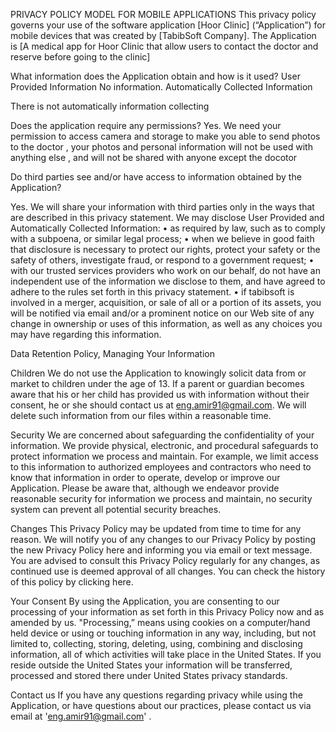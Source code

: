 PRIVACY POLICY MODEL FOR MOBILE APPLICATIONS
This privacy policy governs your use of the software application [Hoor Clinic] (“Application”) for mobile devices that was created by [TabibSoft Company]. The Application is [A medical app for Hoor Clinic that allow users to contact the doctor and reserve before going to the clinic]
 
What information does the Application obtain and how is it used?
User Provided Information
No information.
Automatically Collected Information
 
There is not automatically information collecting
 
Does the application require any permissions?
Yes. We need your permission to access camera and storage to make you able to send photos to the doctor , your photos and personal information will not be used with anything else , and will not be shared with anyone except the docotor

Do third parties see and/or have access to information obtained by the Application?

Yes. We will share your information with third parties only in the ways that are described in this privacy statement.
We may disclose User Provided and Automatically Collected Information:
          •    as required by law, such as to comply with a subpoena, or similar legal process;
          •    when we believe in good faith that disclosure is necessary to protect our rights, protect your safety or the safety of others, investigate fraud, or respond to a government request;
          •    with our trusted services providers who work on our behalf, do not have an independent use of the information we disclose to them, and have agreed to adhere to the rules set forth in this privacy statement.
          •    if tabibsoft is involved in a merger, acquisition, or sale of all or a portion of its assets, you will be notified via email and/or a prominent notice on our Web site of any change in ownership or uses of this information, as well as any choices you may have regarding this information.
 
 
Data Retention Policy, Managing Your Information

 
Children
We do not use the Application to knowingly solicit data from or market to children under the age of 13. If a parent or guardian becomes aware that his or her child has provided us with information without their consent, he or she should contact us at eng.amir91@gmail.com. We will delete such information from our files within a reasonable time.
 
Security
We are concerned about safeguarding the confidentiality of your information. We provide physical, electronic, and procedural safeguards to protect information we process and maintain. For example, we limit access to this information to authorized employees and contractors who need to know that information in order to operate, develop or improve our Application. Please be aware that, although we endeavor provide reasonable security for information we process and maintain, no security system can prevent all potential security breaches.
 
Changes
This Privacy Policy may be updated from time to time for any reason. We will notify you of any changes to our Privacy Policy by posting the new Privacy Policy here and informing you via email or text message. You are advised to consult this Privacy Policy regularly for any changes, as continued use is deemed approval of all changes. You can check the history of this policy by clicking here.
 
Your Consent
By using the Application, you are consenting to our processing of your information as set forth in this Privacy Policy now and as amended by us. "Processing,” means using cookies on a computer/hand held device or using or touching information in any way, including, but not limited to, collecting, storing, deleting, using, combining and disclosing information, all of which activities will take place in the United States. If you reside outside the United States your information will be transferred, processed and stored there under United States privacy standards.
 
Contact us
If you have any questions regarding privacy while using the Application, or have questions about our practices,
please contact us via email at 'eng.amir91@gmail.com' .
